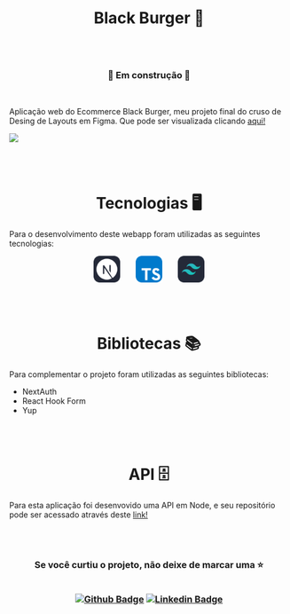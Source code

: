 <h1 align="center"> Black Burger 🍔 </h1>

<br><br>

<h3 align="center">🚧 Em construção 🚧</h3>

<br>

Aplicação web do Ecommerce Black Burger, meu projeto final do cruso de Desing de Layouts em Figma.
Que pode ser visualizada clicando [aqui!](https://www.figma.com/file/N6el2YBLDYpEiiCHMv0E9D/Black-Burger?type=design&node-id=0%3A1&mode=design&t=9UvlzBTva2a9ClPc-1)

![](https://kaxldpcjxwaekolzjlsh.supabase.co/storage/v1/object/sign/Images/figma%20layout.png?token=eyJhbGciOiJIUzI1NiIsInR5cCI6IkpXVCJ9.eyJ1cmwiOiJJbWFnZXMvZmlnbWEgbGF5b3V0LnBuZyIsImlhdCI6MTcwMjU5ODE1NSwiZXhwIjo0ODI0NjYyMTU1fQ.ppd7poXTe6ZYTlcroIXA7wdQkJROm0YzzA_o3A5JcEY&t=2023-12-14T23%3A55%3A55.265Z)

<br><br>

<h1 align="center"> Tecnologias 🖥️ </h1>

Para o desenvolvimento deste webapp foram utilizadas as seguintes tecnologias:

<div align="center" >
<img src="https://github.com/tandpfun/skill-icons/raw/main/icons/NextJS-Dark.svg" width=48/>
&nbsp &nbsp &nbsp
<img src="https://github.com/tandpfun/skill-icons/raw/main/icons/TypeScript.svg" width=48 />
 &nbsp &nbsp &nbsp         
<img src="https://github.com/tandpfun/skill-icons/raw/main/icons/TailwindCSS-Dark.svg" width=48/> 
</div>

<br><br>

<h1 align="center"> Bibliotecas 📚 </h1>

Para complementar o projeto foram utilizadas as seguintes bibliotecas:

- NextAuth
- React Hook Form
- Yup

<br><br>

<h1 align="center">API 🗄️</h1>

Para esta aplicação foi desenvovido uma API em Node, e seu repositório pode ser acessado através deste [link!](https://github.com/LuizLimaDev/black-burger-api)

<br><br>

<h3 align="center"> Se você curtiu o projeto, não deixe de marcar uma ⭐
        
<div align="center">

<br>
    
[![Github Badge](https://img.shields.io/badge/-Github-000?style=flat-square&logo=Github&logoColor=white&link=https://github.com/luizlimadev)](https://github.com/luizlimadev)
[![Linkedin Badge](https://img.shields.io/badge/-LinkedIn-blue?style=flat-square&logo=Linkedin&logoColor=white&link=https://www.linkedin.com/in/luizlima-dev/)](https://www.linkedin.com/in/devluizlima/)
    
 </div>
